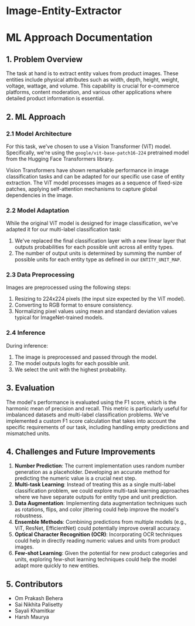 # Image-Entity-Extractor
# ML Approach Documentation

## 1. Problem Overview

The task at hand is to extract entity values from product images. These entities include physical attributes such as width, depth, height, weight, voltage, wattage, and volume. This capability is crucial for e-commerce platforms, content moderation, and various other applications where detailed product information is essential.

## 2. ML Approach

### 2.1 Model Architecture

For this task, we've chosen to use a Vision Transformer (ViT) model. Specifically, we're using the `google/vit-base-patch16-224` pretrained model from the Hugging Face Transformers library.

Vision Transformers have shown remarkable performance in image classification tasks and can be adapted for our specific use case of entity extraction. The ViT model processes images as a sequence of fixed-size patches, applying self-attention mechanisms to capture global dependencies in the image.

### 2.2 Model Adaptation

While the original ViT model is designed for image classification, we've adapted it for our multi-label classification task:

1. We've replaced the final classification layer with a new linear layer that outputs probabilities for each possible unit across all entity types.
2. The number of output units is determined by summing the number of possible units for each entity type as defined in our `ENTITY_UNIT_MAP`.

### 2.3 Data Preprocessing

Images are preprocessed using the following steps:

1. Resizing to 224x224 pixels (the input size expected by the ViT model).
2. Converting to RGB format to ensure consistency.
3. Normalizing pixel values using mean and standard deviation values typical for ImageNet-trained models.

### 2.4 Inference

During inference:
1. The image is preprocessed and passed through the model.
2. The model outputs logits for each possible unit.
3. We select the unit with the highest probability.

## 3. Evaluation

The model's performance is evaluated using the F1 score, which is the harmonic mean of precision and recall. This metric is particularly useful for imbalanced datasets and multi-label classification problems.
We've implemented a custom F1 score calculation that takes into account the specific requirements of our task, including handling empty predictions and mismatched units.

## 4. Challenges and Future Improvements

1. **Number Prediction**: The current implementation uses random number generation as a placeholder. Developing an accurate method for predicting the numeric value is a crucial next step.
2. **Multi-task Learning**: Instead of treating this as a single multi-label classification problem, we could explore multi-task learning approaches where we have separate outputs for entity type and unit prediction.
3. **Data Augmentation**: Implementing data augmentation techniques such as rotations, flips, and color jittering could help improve the model's robustness.
4. **Ensemble Methods**: Combining predictions from multiple models (e.g., ViT, ResNet, EfficientNet) could potentially improve overall accuracy.
5. **Optical Character Recognition (OCR)**: Incorporating OCR techniques could help in directly reading numeric values and units from product images.
6. **Few-shot Learning**: Given the potential for new product categories and units, exploring few-shot learning techniques could help the model adapt more quickly to new entities.

## 5. Contributors
- Om Prakash Behera
- Sai Nikhita Palisetty
- Sayali Khamitkar
- Harsh Maurya
